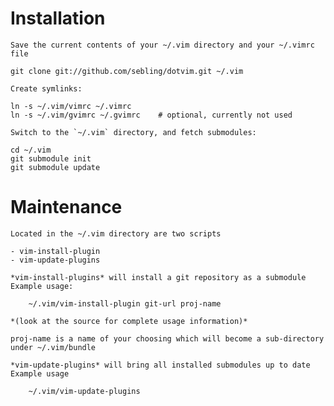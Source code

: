 # Installation

    Save the current contents of your ~/.vim directory and your ~/.vimrc file

    git clone git://github.com/sebling/dotvim.git ~/.vim

    Create symlinks:

    ln -s ~/.vim/vimrc ~/.vimrc
    ln -s ~/.vim/gvimrc ~/.gvimrc    # optional, currently not used

    Switch to the `~/.vim` directory, and fetch submodules:

    cd ~/.vim
    git submodule init
    git submodule update

# Maintenance

    Located in the ~/.vim directory are two scripts

    - vim-install-plugin
    - vim-update-plugins

    *vim-install-plugins* will install a git repository as a submodule
    Example usage:

        ~/.vim/vim-install-plugin git-url proj-name

    *(look at the source for complete usage information)*

    proj-name is a name of your choosing which will become a sub-directory
    under ~/.vim/bundle

    *vim-update-plugins* will bring all installed submodules up to date
    Example usage

        ~/.vim/vim-update-plugins



